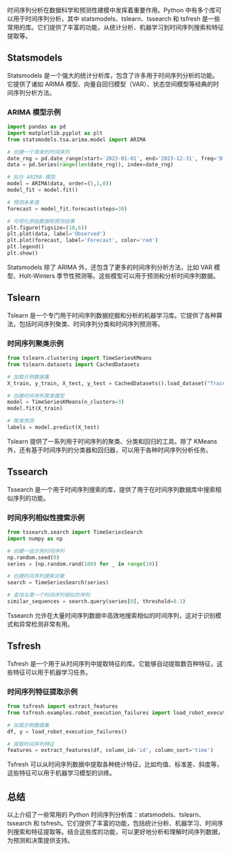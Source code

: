 时间序列分析在数据科学和预测性建模中发挥着重要作用。Python 中有多个库可以用于时间序列分析，其中 statsmodels、tslearn、tssearch 和 tsfresh 是一些常用的库。它们提供了丰富的功能，从统计分析、机器学习到时间序列搜索和特征提取等。
<a name="D25gM"></a>
## Statsmodels
Statsmodels 是一个强大的统计分析库，包含了许多用于时间序列分析的功能。它提供了诸如 ARIMA 模型、向量自回归模型（VAR）、状态空间模型等经典的时间序列分析方法。
<a name="ip018"></a>
### ARIMA 模型示例
```python
import pandas as pd
import matplotlib.pyplot as plt
from statsmodels.tsa.arima.model import ARIMA

# 创建一个简单的时间序列
date_rng = pd.date_range(start='2023-01-01', end='2023-12-31', freq='D')
data = pd.Series(range(len(date_rng)), index=date_rng)

# 拟合 ARIMA 模型
model = ARIMA(data, order=(5,1,0))
model_fit = model.fit()

# 预测未来值
forecast = model_fit.forecast(steps=30)

# 可视化原始数据和预测结果
plt.figure(figsize=(10,6))
plt.plot(data, label='Observed')
plt.plot(forecast, label='Forecast', color='red')
plt.legend()
plt.show()
```
Statsmodels 除了 ARIMA 外，还包含了更多的时间序列分析方法，比如 VAR 模型、Holt-Winters 季节性预测等。这些模型可以用于预测和分析时间序列数据。
<a name="Xcm3Z"></a>
## Tslearn
Tslearn 是一个专门用于时间序列数据挖掘和分析的机器学习库。它提供了各种算法，包括时间序列聚类、时间序列分类和时间序列预测等。
<a name="BG6Z0"></a>
### 时间序列聚类示例
```python
from tslearn.clustering import TimeSeriesKMeans
from tslearn.datasets import CachedDatasets

# 加载示例数据集
X_train, y_train, X_test, y_test = CachedDatasets().load_dataset("Trace")

# 创建时间序列聚类模型
model = TimeSeriesKMeans(n_clusters=3)
model.fit(X_train)

# 聚类预测
labels = model.predict(X_test)
```
Tslearn 提供了一系列用于时间序列的聚类、分类和回归的工具。除了 KMeans 外，还有基于时间序列的分类器和回归器，可以用于各种时间序列分析任务。
<a name="i8OIe"></a>
## Tssearch
Tssearch 是一个用于时间序列搜索的库，提供了用于在时间序列数据库中搜索相似序列的功能。
<a name="B4HMT"></a>
### 时间序列相似性搜索示例
```python
from tssearch.search import TimeSeriesSearch
import numpy as np

# 创建一组示例时间序列
np.random.seed(0)
series = [np.random.rand(100) for _ in range(10)]

# 创建时间序列搜索对象
search = TimeSeriesSearch(series)

# 查询与第一个时间序列相似的序列
similar_sequences = search.query(series[0], threshold=0.1)
```
Tssearch 允许在大量时间序列数据中高效地搜索相似的时间序列，这对于识别模式和异常检测非常有用。
<a name="j9bJP"></a>
## Tsfresh
Tsfresh 是一个用于从时间序列中提取特征的库。它能够自动提取数百种特征，这些特征可以用于机器学习任务。
<a name="jQnLM"></a>
### 时间序列特征提取示例
```python
from tsfresh import extract_features
from tsfresh.examples.robot_execution_failures import load_robot_execution_failures

# 加载示例数据集
df, y = load_robot_execution_failures()

# 提取时间序列特征
features = extract_features(df, column_id='id', column_sort='time')
```
Tsfresh 可以从时间序列数据中提取各种统计特征，比如均值、标准差、斜度等，这些特征可以用于机器学习模型的训练。
<a name="NaAgS"></a>
## 总结
以上介绍了一些常用的 Python 时间序列分析库：statsmodels、tslearn、tssearch 和 tsfresh。它们提供了丰富的功能，包括统计分析、机器学习、时间序列搜索和特征提取等。结合这些库的功能，可以更好地分析和理解时间序列数据，为预测和决策提供支持。
